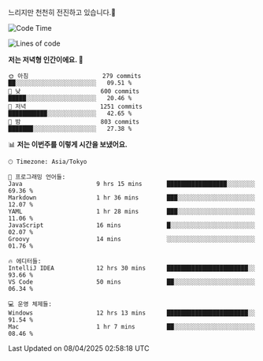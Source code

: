 느리지만 천천히 전진하고 있습니다.🐢

<!--START_SECTION:waka-->
![Code Time](http://img.shields.io/badge/Code%20Time-1%2C562%20hrs-blue)

![Lines of code](https://img.shields.io/badge/%EC%A0%80%EB%8A%94%20%EC%97%AC%ED%83%9C%EA%B9%8C%EC%A7%80%20-917.5%20thousand%20%EC%A4%84%EC%9D%98%20%EC%BD%94%EB%93%9C%EB%A5%BC%20%EC%9E%91%EC%84%B1%ED%96%88%EC%96%B4%EC%9A%94.-blue)

**저는 저녁형 인간이에요. 🦉** 

```text
🌞 아침                     279 commits         ██░░░░░░░░░░░░░░░░░░░░░░░   09.51 % 
🌆 낮　                     600 commits         █████░░░░░░░░░░░░░░░░░░░░   20.46 % 
🌃 저녁                     1251 commits        ███████████░░░░░░░░░░░░░░   42.65 % 
🌙 밤　                     803 commits         ███████░░░░░░░░░░░░░░░░░░   27.38 % 
```


📊 **저는 이번주를 이렇게 시간을 보냈어요.** 

```text
🕑︎ Timezone: Asia/Tokyo

💬 프로그래밍 언어들: 
Java                     9 hrs 15 mins       █████████████████░░░░░░░░   69.36 % 
Markdown                 1 hr 36 mins        ███░░░░░░░░░░░░░░░░░░░░░░   12.07 % 
YAML                     1 hr 28 mins        ███░░░░░░░░░░░░░░░░░░░░░░   11.06 % 
JavaScript               16 mins             █░░░░░░░░░░░░░░░░░░░░░░░░   02.07 % 
Groovy                   14 mins             ░░░░░░░░░░░░░░░░░░░░░░░░░   01.76 % 

🔥 에디터들: 
IntelliJ IDEA            12 hrs 30 mins      ███████████████████████░░   93.66 % 
VS Code                  50 mins             ██░░░░░░░░░░░░░░░░░░░░░░░   06.34 % 

💻 운영 체제들: 
Windows                  12 hrs 13 mins      ███████████████████████░░   91.54 % 
Mac                      1 hr 7 mins         ██░░░░░░░░░░░░░░░░░░░░░░░   08.46 % 
```


 Last Updated on 08/04/2025 02:58:18 UTC
<!--END_SECTION:waka-->

